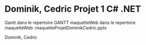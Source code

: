 # Dominik, Cedric Projet 1 C# .NET
Gantt dans le repertoire GANTT
maquetteWeb dans le repertoire maquetteWeb  :maquetteProjetDominikCedric.pptx


Dominik, Cedric
